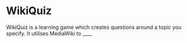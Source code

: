 WikiQuiz
========

WikiQuiz is a learning game which creates questions around a topic you specify.
It utilises MediaWiki to ____
